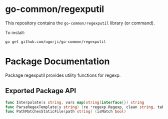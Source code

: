 # go-common/regexputil

This repository contains the `go-common/regexputil` library (or command).

To install:

```
go get github.com/ugorji/go-common/regexputil
```

# Package Documentation


Package regexputil provides utility functions for regexp.

## Exported Package API

```go
func Interpolate(s string, vars map[string]interface{}) string
func ParseRegexTemplate(s string) (re *regexp.Regexp, clean string, takeys []string, err error)
func PathMatchesStaticFile(path string) (isMatch bool)
```
